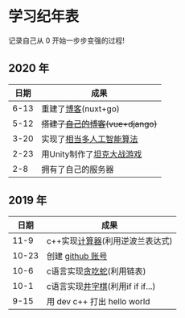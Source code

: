 

# 学习纪年表

记录自己从 0 开始一步步变强的过程!

## 2020 年

日期|成果
---|---
6-13|重建了[博客](http://xiong35.cn/)(nuxt+go)
5-12|<del>搭建了[自己的博客](http://xiong35.cn/)(vue+django)</del>
3-20|实现了[相当多人工智能算法](http://xiong35.cn/blog2.0/articles/blog/26)
2-23|用Unity制作了[坦克大战游戏](https://github.com/xiong35/UnityWork/tree/master/Tank)
2-8|拥有了自己的服务器

## 2019 年

日期|成果
---|---
11-9|c++实现[计算器](https://github.com/xiong35/cpp_work/blob/master/old_works/calculator.cpp)(利用逆波兰表达式)
10-23|创建 [github 账号](https://github.com/xiong35)
10-6|c语言实现[贪吃蛇](https://github.com/xiong35/c_work/blob/master/%E8%B4%AA%E5%90%83%E8%9B%87.c)(利用链表)
10-1|c语言实现[井字棋](https://github.com/xiong35/c_work/blob/master/%E4%BA%95%E5%AD%97%E6%A3%8B.c)(利用if if if...)
9-15|用 dev c++ 打出 hello world
